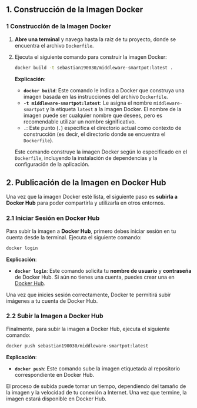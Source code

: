 ## **1. Construcción de la Imagen Docker**

### 1 **Construcción de la Imagen Docker**

1. **Abre una terminal** y navega hasta la raíz de tu proyecto, donde se encuentra el archivo `Dockerfile`.
   
2. Ejecuta el siguiente comando para construir la imagen Docker:

   ```bash
   docker build -t sebastian190030/middleware-smartpot:latest .
   ```

   **Explicación**:
   - **`docker build`**: Este comando le indica a Docker que construya una imagen basada en las instrucciones del archivo `Dockerfile`.
   - **`-t middleware-smartpot:latest`**: Le asigna el nombre `middleware-smartpot` y la etiqueta `latest` a la imagen Docker. El nombre de la imagen puede ser cualquier nombre que desees, pero es recomendable utilizar un nombre significativo.
   - **`.`**: Este punto (`.`) especifica el directorio actual como contexto de construcción (es decir, el directorio donde se encuentra el `Dockerfile`).

   Este comando construye la imagen Docker según lo especificado en el `Dockerfile`, incluyendo la instalación de dependencias y la configuración de la aplicación.


## **2. Publicación de la Imagen en Docker Hub**

Una vez que la imagen Docker esté lista, el siguiente paso es **subirla a Docker Hub** para poder compartirla y utilizarla en otros entornos.

### 2.1 **Iniciar Sesión en Docker Hub**

Para subir la imagen a **Docker Hub**, primero debes iniciar sesión en tu cuenta desde la terminal. Ejecuta el siguiente comando:

```bash
docker login
```

**Explicación**:
- **`docker login`**: Este comando solicita tu **nombre de usuario** y **contraseña** de Docker Hub. Si aún no tienes una cuenta, puedes crear una en [Docker Hub](https://hub.docker.com/).

Una vez que inicies sesión correctamente, Docker te permitirá subir imágenes a tu cuenta de Docker Hub.

### 2.2 **Subir la Imagen a Docker Hub**

Finalmente, para subir la imagen a Docker Hub, ejecuta el siguiente comando:

```bash
docker push sebastian190030/middleware-smartpot:latest
```

**Explicación**:
- **`docker push`**: Este comando sube la imagen etiquetada al repositorio correspondiente en Docker Hub.

El proceso de subida puede tomar un tiempo, dependiendo del tamaño de la imagen y la velocidad de tu conexión a Internet. Una vez que termine, la imagen estará disponible en Docker Hub.
